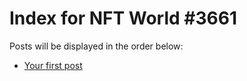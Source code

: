 # Index for NFT World #3661
Posts will be displayed in the order below:

- [Your first post](./001-first.md)

